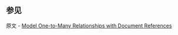## 参见

原文 - [Model One-to-Many Relationships with Document References]( https://docs.mongodb.com/manual/tutorial/model-referenced-one-to-many-relationships-between-documents/ )


